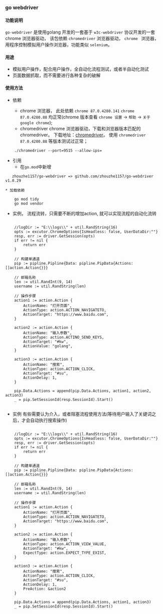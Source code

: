 ### go webdriver 

#### 功能说明
`go-webdriver` 是使用golang 开发的一套基于 `w3c-webdriver` 协议开发的一套chrome 浏览器驱动， 该包依赖 `chromedriver` 浏览器驱动， `chrome
` 浏览器， 用程序控制模拟用户操作浏览器，功能类似 `selenium`。 

#### 用途
* 模拟用户操作，配合用户操作，全自动化流程测试，或者半自动化测试
* 页面数据抓取，而不需要进行各种复杂的破解

#### 使用方法
* 依赖
  
  * chrome 浏览器， 此处依赖 `chrome 87.0.4280.141` `chrome 87.0.4280.88` 均正常(chrome 版本查看 `chrome 设置` -> `帮助` -> `关于google chrome`);
  * chromedriver chrome 浏览器驱动，下载和浏览器版本匹配的chromedriver。 下载地址：[chromedriver](https://npm.taobao.org/mirrors/chromedriver/)。
    使用 `chromedriver 87.0.4280.88` 等版本测试过正常；
    
```ssh
    ./chromedriver --port=9515 --allow-ips=
```

* 引用
    * 在`go.mod`中新增  
```text
   zhouzhe1157/go-webdriver => github.com/zhouzhe1157/go-webdriver v1.0.29
```
    * 加载依赖
```bigquery
    go mod tidy
    go mod vendor
```
    
* 实例， 流程流转，只需要不断的增加action, 就可以实现流程的自动化流转

```golang

    //logDir := "E:\\logs\\" + util.RandString(16)
    opts := excutor.ChromeOptions{IsHeadless: false, UserDataDir:""}
    resp, err := driver.GetSession(opts)
    if err != nil {
        return err
    }

    // 构建单通道
    pip := pipline.Pipline{Data: pipline.PipData{Actions: []action.Action{}}}

    // 邮箱名称
    len := util.RandInt(9, 14)
    username := util.RandString(len)

    // 操作步骤
    action1 := action.Action {
        ActionName: "打开页面",
        ActionType: action.ACTION_NAVIGATETO,
        ActionTarget: "https://www.baidu.com",
    }
    
    action2 := action.Action {
        ActionName: "输入参数",
        ActionType: action.ACTINO_SEND_KEYS,
		ActionTarget: "#kw",
		ActionValue: "golang",
	}
	
	action3 := action.Action {
        ActionName: "搜索",
        ActionType: action.ACTION_CLICK,
        ActionTarget: "#su",
        ActionDelay: 1,
	}

	pip.Data.Actions = append(pip.Data.Actions, action1, action2, action3)
	_ = pip.SetSessionId(resp.SessionId).Start()
	
```

* 实例 有些需要认为介入，或者阻塞流程使用方法(等待用户输入了关键词之后，才会自动执行搜索操作)

```golang

    //logDir := "E:\\logs\\" + util.RandString(16)
    opts := excutor.ChromeOptions{IsHeadless: false, UserDataDir:""}
    resp, err := driver.GetSession(opts)
    if err != nil {
        return err
    }

    // 构建单通道
    pip := pipline.Pipline{Data: pipline.PipData{Actions: []action.Action{}}}

    // 邮箱名称
    len := util.RandInt(9, 14)
    username := util.RandString(len)

    // 操作步骤
    action1 := action.Action {
        ActionName: "打开页面",
        ActionType: action.ACTION_NAVIGATETO,
        ActionTarget: "https://www.baidu.com",
    }
    
    action2 := action.Action {
        ActionName: "输入参数",
        ActionType: action.ACTION_VIEW_VALUE,
		ActionTarget: "#kw",
		ExpectType: action.EXPECT_TYPE_EXIST,
	}
	
	action3 := action.Action {
        ActionName: "搜索",
        ActionType: action.ACTION_CLICK,
        ActionTarget: "#su",
        ActionDelay: 1,
        PreAction: &action2
	}

	pip.Data.Actions = append(pip.Data.Actions, action1, action3)
	_ = pip.SetSessionId(resp.SessionId).Start()
	
```

